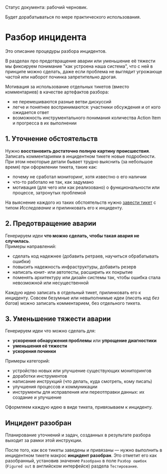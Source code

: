 Статус документа: рабочий черновик.

Будет дорабатываться по мере практического использования.


# Разбор инцидента
Это описание процедуры разбора инцидентов.

В разделах про предотвращение аварии или уменьшение её тяжести
мы фиксируем понимание "как устроена наша система", что с ней в принципе можно сделать,
даже если проблема не выглядит угрожающе частой или наборот починка запретительно дрогая.

Мотивация за использование отдельных тикетов (вместо комментариев) в качестве артефактов разбора:

- не перемешиваются разные ветви дискуссий
- легче и понятнее воспринимаются: участники обсуждения и от кого ожидается ответ
- возможность инструментального понимания количества Action Item и прогресса в их выполнении


## 1. Уточнение обстоятельств
Нужно **восстановить достаточно полную картину происшествия**.
Записать комментариями в инцидентном тикете новые подробности.
При этом некоторые детали бывает трудно выяснить (за небольшое время) при оформлении тикета, такие как:

- почему не сработал мониторинг, хотя известно о его наличии
- что-то работало не так, как задумано
- мотивация (для чего или как реализовано) о функциональности или процессе, затронутых проблемой

На выяснение каждого из таких обстоятельств нужно [завести тикет](https://st.yandex-team.ru/createTicket?queue=DIRECT&priority=2&type=13)
с типом _Исследование_ и прилинковать его к инциденту.


## 2. Предотвращение аварии
Генерируем идеи **что можно сделать, чтобы такая авария не случилась**.  
Примеры направлений:

- сделать код надежнее (добавить ретраев, научиться обрабатывать ошибки)
- повысить надежность инфраструктуры, добавить резерв
- написать юнит- или автотесты, расширить их покрытие
- поменять архитектуру или дизайн системы так, чтобы ошибка стала невозможной или несущественной

Каждую идею записать в отдельный тикет, прилинковать его к инциденту.
Совсем безумные или невыполнимые идеи (_писать код без багов_) можно записать комментарием, без отдельного тикета.


## 3. Уменьшение тяжести аварии
Генерируем идеи что можно сделать для:

- **ускорения обнаружения проблемы** или **упрощение диагностики**
- **уменьшения её тяжести**
- **ускорения починки**

Примеры категорий:

- устройство новых или улучшение существующих мониторингов
- доработки инструментов
- написание инструкций (что делать, куда смотреть, кому писать)
- улучшения процессов и коммуникации
- инструменты для исправления или переотправки данных: их создание и улучшение

Оформляем каждую идею в виде тикета, привязываем к инциденту.


## Инцидент разобран
Планирование уточнений и задач, созданных в результате разбора выходит за рамки этой инструкции.

После того, как все тикеты заведены и привязаны — нужно выполнить в инцидентном тикете макрос **инцидент разобран**.
Это отметит его как разобранный, установив значение  `Разобрано` в поле `Разбор ошибок`
(`Figured out` в английском интерфейсе) раздела `Тестирование`.
